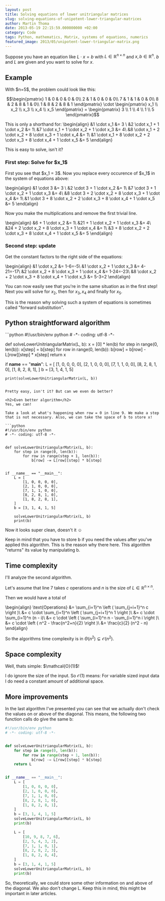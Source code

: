 ```yaml
---
layout: post
title: Solving equations of lower unitriangular matrices
slug: solving-equations-of-unipotent-lower-triangular-matrices
author: Martin Thoma
date: 2013-05-19 22:15:59.000000000 +02:00
category: Code
tags: Python, mathematics, Matrix, systems of equations, numerics
featured_image: 2013/05/unipotent-lower-triangular-matrix.png
---
```

Suppose you have an equation like $L \cdot x = b$ with $L \in \mathbb{R}^{n \times n}$ and $x,b \in \mathbb{R}^n$. $b$ and $L$ are given and you want to solve for $x$.

<h2>Example</h2>
With $n=5$, the problem could look like this:

$$\begin{pmatrix}
1 & 0 & 0 & 0 & 0\\
2 & 1 & 0 & 0 & 0\\
7 & 1 & 1 & 0 & 0\\
8 & 2 & 8 & 1 & 0\\
1 & 8 & 2 & 8 & 1
\end{pmatrix} \cdot 
\begin{pmatrix} x_1 \\ x_2 \\ x_3 \\ x_4 \\ x_5 \end{pmatrix} =
\begin{pmatrix}   3 \\ 1   \\ 4   \\ 1   \\ 5   \end{pmatrix}$$

This is only a shorthand for:
\begin{align}
&1 \cdot x_1 &= 3 \\
&2 \cdot x_1 + 1 \cdot x_2 &= 1\\
&7 \cdot x_1 + 1 \cdot x_2 + 1 \cdot x_3 &= 4\\
&8 \cdot x_1 + 2 \cdot x_2 + 8 \cdot x_3 + 1 \cdot x_4 &= 1\\
&1 \cdot x_1 + 8 \cdot x_2 + 2 \cdot x_3 + 8 \cdot x_4 + 1 \cdot x_5 &= 5
\end{align}

This is easy to solve, isn't it?
<h3>First step: Solve for $x_1$</h3>
First you see that $x_1 = 3$. Now you replace every occurence of $x_1$ in the system of equations above:

\begin{align}
&1 \cdot 3 &= 3 \\
&2 \cdot 3 + 1 \cdot x_2 &= 1\\
&7 \cdot 3 + 1 \cdot x_2 + 1 \cdot x_3 &= 4\\
&8 \cdot 3 + 2 \cdot x_2 + 8 \cdot x_3 + 1 \cdot x_4 &= 1\\
&1 \cdot 3 + 8 \cdot x_2 + 2 \cdot x_3 + 8 \cdot x_4 + 1 \cdot x_5 &= 5
\end{align}

Now you make the multiplications and remove the first trivial line.

\begin{align}
&6 + 1 \cdot x_2 &= 1\\
&21 + 1 \cdot x_2 + 1 \cdot x_3 &= 4\\
&24 + 2 \cdot x_2 + 8 \cdot x_3 + 1 \cdot x_4 &= 1\\
&3 + 8 \cdot x_2 + 2 \cdot x_3 + 8 \cdot x_4 + 1 \cdot x_5 &= 5
\end{align}

<h3>Second step: update</h3>
Get the constant factors to the right side of the equations:

\begin{align}
&1 \cdot x_2 &= 1-6=-5\\
&1 \cdot x_2 + 1 \cdot x_3 &= 4-21=-17\\
&2 \cdot x_2 + 8 \cdot x_3 + 1 \cdot x_4 &= 1-24=-23\\
&8 \cdot x_2 + 2 \cdot x_3 + 8 \cdot x_4 + 1 \cdot x_5 &= 5-3=2
\end{align}

You can now easily see that you're in the same situation as in the first step! Next you will solve for $x_2$, then for $x_3, x_4$ and finally for $x_5$.

This is the reason why solving such a system of equations is sometimes called "forward substitution".

<h2>Python straightforward algorithm</h2>
```python
#!/usr/bin/env python
# -*- coding: utf-8 -*-


def solveLowerUnitriangularMatrix(L, b):
    x = [0] * len(b)
    for step in range(0, len(b)):
        x[step] = b[step]
        for row in range(0, len(b)):
            b[row] = b[row] - L[row][step] * x[step]
    return x


if __name__ == "__main__":
    L = [
        [1, 0, 0, 0, 0],
        [2, 1, 0, 0, 0],
        [7, 1, 1, 0, 0],
        [8, 2, 8, 1, 0],
        [1, 8, 2, 8, 1],
    ]
    b = [3, 1, 4, 1, 5]

    print(solveLowerUnitriangularMatrix(L, b))
```

Pretty easy, isn't it? But can we even do better?

<h2>Even better algorithm</h2>
Yes, we can!

Take a look at what's happening when row = 0 in line 9. We make a step that is not necessary. Also, we can take the space of b to store x!

```python
#!/usr/bin/env python
# -*- coding: utf-8 -*-


def solveLowerUnitriangularMatrix(L, b):
    for step in range(0, len(b)):
        for row in range(step + 1, len(b)):
            b[row] -= L[row][step] * b[step]


if __name__ == "__main__":
    L = [
        [1, 0, 0, 0, 0],
        [2, 1, 0, 0, 0],
        [7, 1, 1, 0, 0],
        [8, 2, 8, 1, 0],
        [1, 8, 2, 8, 1],
    ]
    b = [3, 1, 4, 1, 5]

    solveLowerUnitriangularMatrix(L, b)
    print(b)
```

Now it looks super clean, doesn't it ☺

Keep in mind that you have to store b if you need the values after you've applied this algorithm.
This is the reason why there here. This algorithm "returns" its value by manipulating b.

<h2>Time complexity</h2>
I'll analyze the second algorithm.

Let's assume that line 7 takes $c$ operations and $n$ is the size of $L \in \mathbb{R}^{n \times n}$.

Then we would have a total of 

\begin{align}
\text{Operations} &= \sum_{i=1}^n \left ( \sum_{j=i+1}^n c \right )\\
&= c \cdot \sum_{i=1}^n \left ( \sum_{j=i+1}^n 1 \right )\\
&= c \cdot \sum_{i=1}^n (n - i)\\
&= c \cdot \left ( \sum_{i=1}^n n - \sum_{i=1}^n i \right )\\
&= c \cdot \left ( n^2 - \frac{n^2+n}{2} \right )\\
&= \frac{c}{2} (n^2 - n)
\end{align}

So the algorithms time complexity is in $\Theta(n^2) \subsetneq \mathcal{O}(n^2)$.

<h2>Space complexity</h2>
Well, thats simple: $\mathcal{O}(1)$!

I do ignore the size of the input. So $\mathcal{O}(1)$ means: For variable sized input data I do need a constant amount of additional space.

<h2>More improvements</h2>
In the last algorithm I've presented you can see that we actually don't check the values on or above of the diagonal. 
This means, the following two function calls do give the same b:

```python
#!/usr/bin/env python
# -*- coding: utf-8 -*-


def solveLowerUnitriangularMatrix(L, b):
    for step in range(0, len(b)):
        for row in range(step + 1, len(b)):
            b[row] -= L[row][step] * b[step]
    return L


if __name__ == "__main__":
    L = [
        [1, 0, 0, 0, 0],
        [2, 1, 0, 0, 0],
        [7, 1, 1, 0, 0],
        [8, 2, 8, 1, 0],
        [1, 8, 2, 8, 1],
    ]
    b = [3, 1, 4, 1, 5]
    solveLowerUnitriangularMatrix(L, b)
    print(b)

    L = [
        [10, 9, 8, 7, 6],
        [2, 5, 4, 3, 2],
        [7, 1, 1, 0, 1],
        [8, 2, 8, 2, 3],
        [1, 8, 2, 8, 4],
    ]
    b = [3, 1, 4, 1, 5]
    solveLowerUnitriangularMatrix(L, b)
    print(b)
```

So, theoretically, we could store some other information on and above of the diagonal. We also don't change L. Keep this in mind, this might be important in later articles.

